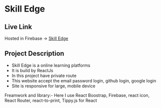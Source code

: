 # Skill Edge


## Live Link
Hosted in Firebase -> [Skill Edge](https://skill-edge-248cf.web.app/)

## Project Description
- Skill Edge is a online learning platforms <br/>
- It is build by ReactJs <br/>
- In this project have private route <br/>
- This website accept the email password login, github login, google login <br/>
- Site is responsive for large, mobile device <br/>

Freamwork and library:- Here I use React Boostrap, Firebase, react icon, React Router, react-to-print, Tippy.js for React